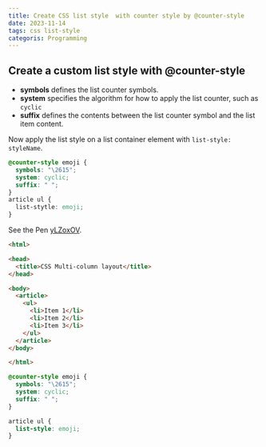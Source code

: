 ```yaml
---
title: Create CSS list style  with counter style by @counter-style
date: 2023-11-14
tags: css list-style
categoris: Programming
---
```


## Create a custom list style with @counter-style

+ **symbols** defines the list counter symbols.
+ **system** specifies the algorithm for how to apply the list counter, such as `cyclic`
+ **suffix** defines the contents between the list counter symbol and the list item content.

Now apply the list style on a list container element with `list-style: styleName`.

```css
@counter-style emoji {
  symbols: "\2615";
  system: cyclic;
  suffix: " ";
}
article ul {
  list-stytle: emoji;
}
```


See the Pen [yLZoxOV](https://codepen.io/haiiiiiyun/pen/yLZoxOV).

```html
<html>

<head>
  <title>CSS Multi-column layout</title>
</head>

<body>
  <article>
    <ul>
      <li>Item 1</li>
      <li>Item 2</li>
      <li>Item 3</li>
    </ul>
  </article>
</body>

</html>
```

```css
@counter-style emoji {
  symbols: "\2615";
  system: cyclic;
  suffix: " ";
}

article ul {
  list-style: emoji;
}
```